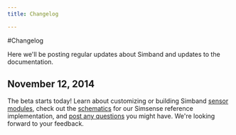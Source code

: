 ```yaml
---
title: Changelog

---
```


#Changelog

Here we'll be posting regular updates about Simband and updates to the documentation.

## November 12, 2014

The beta starts today! Learn about customizing or building Simband [sensor modules](/sensor-module/sensor-module-documentation/simsense.html), check out the [schematics](/sensor-module/schematics.html) for our Simsense reference implementation, and [post any questions](/community/) you might have. We're looking forward to your feedback.
